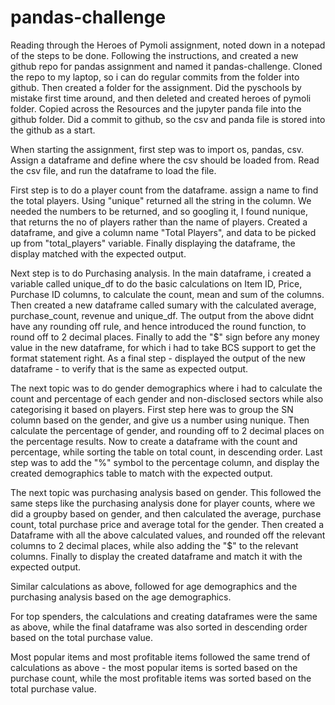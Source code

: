 # pandas-challenge

Reading through the Heroes of Pymoli assignment, noted down in a notepad of the steps to be done.
Following the instructions, and created a new github repo for pandas assignment and named it pandas-challenge.
Cloned the repo to my laptop, so i can do regular commits from the folder into github.
Then created a folder for the assignment.  Did the pyschools by mistake first time around, and then deleted and created heroes of pymoli folder.
Copied across the Resources and the jupyter panda file into the github folder.
Did a commit to github, so the csv and panda file is stored into the github as a start.

When starting the assignment, first step was to import os, pandas, csv.
Assign a dataframe and define where the csv should be loaded from.
Read the csv file, and run the dataframe to load the file.

First step is to do a player count from the dataframe.
assign a name to find the total players. Using "unique" returned all the string in the column.
We needed the numbers to be returned, and so googling it, I found nunique, that returns the no of players rather than the name of players.
Created a dataframe, and give a column name "Total Players", and data to be picked up from "total_players" variable.
Finally displaying the dataframe, the display matched with the expected output.

Next step is to do Purchasing analysis.
In the main dataframe, i created a variable called unique_df to do the basic calculations  on Item ID, Price, Purchase ID columns, to calculate the count, mean and sum of the columns.
Then created a new dataframe called sumary with the calculated average, purchase_count, revenue and unique_df.
The output from the above didnt have any rounding off rule, and hence introduced the round function, to round off to 2 decimal places.
Finally to add the "$" sign before any money value in the new dataframe, for which i had to take BCS support to get the format statement right.
As a final step - displayed the output of the new dataframe - to verify that is the same as expected output.

The next topic was to do gender demographics where i had to calculate the count and percentage of each gender and non-disclosed sectors while also categorising it based on players.
First step here was to group the SN column based on the gender, and give us a number using nunique.
Then calculate the percentage of gender, and rounding off to 2 decimal places on the percentage results.
Now to create a dataframe with the count and percentage, while sorting the table on total count, in descending order.
Last step was to add the "%" symbol to the percentage column, and display the created demographics table to match with the expected output.

The next topic was purchasing analysis based on gender.
This followed the same steps like the purchasing analysis done for player counts, where we did a groupby based on gender, and then calculated the average, purchase count, total purchase price and average total for the gender.
Then created a Dataframe with all the above calculated values, and rounded off the relevant columns to 2 decimal places, while also adding the "$" to the relevant columns.
Finally to display the created dataframe and match it with the expected output.

Similar calculations as above, followed for age demographics and the purchasing analysis based on the age demographics.

For top spenders, the calculations and creating dataframes were the same as above, while the final dataframe was also sorted in descending order based on the total purchase value.

Most popular items and most profitable items followed the same trend of calculations as above - the most popular items is sorted based on the purchase count, while the most profitable items was sorted based on the total purchase value.
